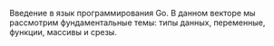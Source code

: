 Введение в язык программирования Go. В данном векторе мы рассмотрим фундаментальные темы: типы данных, переменные, функции, массивы и срезы.
